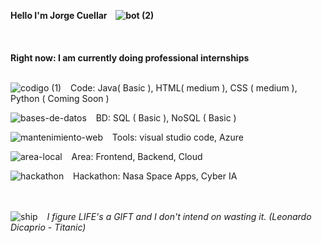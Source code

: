 **Hello I'm Jorge Cuellar &ensp; ![bot (2)](https://user-images.githubusercontent.com/46494068/163283955-144df29c-3421-4fc8-b21d-fad82267b898.png)**
<br><br><br><br>
**Right now: I am currently doing professional internships**
<br> <br>

![codigo (1)](https://user-images.githubusercontent.com/46494068/163288166-c81f8114-fe50-4f5f-9cfc-1b0c04b00653.png) &ensp; Code:  Java( Basic ),  HTML( medium ),  CSS ( medium ),  Python ( Coming Soon )

![bases-de-datos](https://user-images.githubusercontent.com/46494068/163287788-b9ed7749-298d-493c-9d95-eb6ab0c8003b.png) &ensp; BD:  SQL ( Basic ),  NoSQL ( Basic )

![mantenimiento-web](https://user-images.githubusercontent.com/46494068/163287907-ec100e6f-1dd3-4c84-b38f-da5d3cc30e16.png) &ensp; Tools: visual studio code, Azure

![area-local](https://user-images.githubusercontent.com/46494068/163288015-a755aad1-c5f9-4787-b4f5-6c4187e80fe9.png) &ensp;  Area: Frontend, Backend, Cloud

![hackathon](https://user-images.githubusercontent.com/46494068/163288068-37a06c8e-c929-4b58-919b-47cb8e44cd4d.png) &ensp; Hackathon: Nasa Space Apps, Cyber IA 

<br><br>
![ship](https://user-images.githubusercontent.com/46494068/163290844-ee1d9789-e190-4c59-ae93-8ea39bf2a9f4.png) &ensp; *I figure LIFE's a GIFT and I don't intend on wasting it. (Leonardo Dicaprio - Titanic)*



<!--
**jorge040/jorge040** is a ✨ _special_ ✨ repository because its `README.md` (this file) appears on your GitHub profile.

Here are some ideas to get you started:

🔭 I’m currently working on ...
- 🌱 I’m currently learning ...
- 👯 I’m looking to collaborate on ...
- 🤔 I’m looking for help with ...
- 💬 Ask me about ...
- 📫 How to reach me: ...
- 😄 Pronouns: ...
- ⚡ Fun fact: ...
-->
